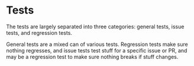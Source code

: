 # Tests

The tests are largely separated into three categories: general tests, issue tests, and regression tests.

General tests are a mixed can of various tests. Regression tests make sure nothing regresses, and issue tests test stuff for a specific issue or PR, and may be a regression test to make sure nothing breaks if stuff changes.
